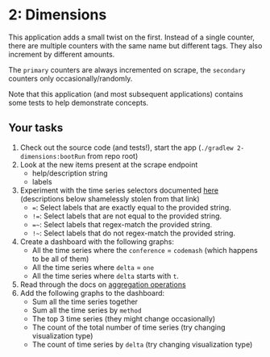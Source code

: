 # 2: Dimensions

This application adds a small twist on the first.
Instead of a single counter, there are multiple counters with the same name but different tags.
They also increment by different amounts.

The `primary` counters are always incremented on scrape, the `secondary` counters only occasionally/randomly.

Note that this application (and most subsequent applications) contains some tests to help demonstrate concepts.

## Your tasks
1. Check out the source code (and tests!), start the app (`./gradlew 2-dimensions:bootRun` from repo root)
2. Look at the new items present at the scrape endpoint
   * help/description string
   * labels
3. Experiment with the time series selectors documented [here](https://prometheus.io/docs/prometheus/latest/querying/basics/#time-series-selectors) (descriptions below shamelessly stolen from that link)
   * `=`: Select labels that are exactly equal to the provided string.
   * `!=`: Select labels that are not equal to the provided string.
   * `=~`: Select labels that regex-match the provided string.
   * `!~`: Select labels that do not regex-match the provided string.
4. Create a dashboard with the following graphs:
   * All the time series where the `conference` = `codemash` (which happens to be all of them)
   * All the time series where `delta` = `one`
   * All the time series where `delta` starts with `t`.
5. Read through the docs on [aggregation operations](https://prometheus.io/docs/prometheus/latest/querying/operators/#aggregation-operators)
6. Add the following graphs to the dashboard:
   * Sum all the time series together
   * Sum all the time series by `method`
   * The top 3 time series (they might change occasionally)
   * The count of the total number of time series (try changing visualization type)
   * The count of time series by `delta` (try changing visualization type)
         